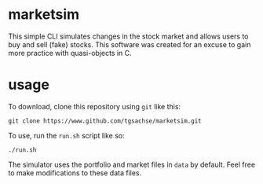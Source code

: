# marketsim
This simple CLI simulates changes in the stock market and allows users to buy and sell (fake) stocks. This software was created for an excuse to gain more practice with quasi-objects in C.

# usage
To download, clone this repository using `git` like this:
```
git clone https://www.github.com/tgsachse/marketsim.git
```
To use, run the `run.sh` script like so:
```
./run.sh
```
The simulator uses the portfolio and market files in `data` by default. Feel free to make modifications to these data files.
